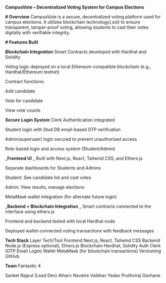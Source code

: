 **CampusVote – Decentralized Voting System for Campus Elections**

**# Overview**
CampusVote is a secure, decentralized voting platform used for campus elections. It utilizes blockchain technology(.sol) to ensure transparent, tamper-proof voting, allowing students to cast their votes digitally with verifiable integrity.


**# Features Built**

_**Blockchain Integration**_
Smart Contracts developed with Hardhat and Solidity

Voting logic deployed on a local Ethereum-compatible blockchain (e.g., Hardhat/Ethereum testnet)

Contract functions:

Add candidate

Vote for candidate

View vote counts


_**Secure Login System**_ 
Clerk Authentication integrated

Student login with Stud DB email-based OTP verification

Admin(superuser) login secured to prevent unauthorized access

Role-based login and access system (Student/Admin)


 _**Frontend UI**  _
Built with Next.js, React, Tailwind CSS, and Ethers.js

Separate dashboards for Students and Admins

Student: See candidate list and cast votes

Admin: View results, manage elections

MetaMask wallet integration (for alternate future login)

_**Backend + Blockchain Integration**  _
Smart contracts connected to the interface using ethers.js

Frontend and backend tested with local Hardhat node

Deployed wallet-connected voting transactions with feedback messages




**Tech Stack**
Layer	Tech/Tool
Frontend	Next.js, React, Tailwind CSS
Backend	Node.js (Express optional), Ethers.js
Blockchain	Hardhat, Solidity
Auth	Clerk (OTP Email Login)
Wallet	MetaMask (for blockchain transactions)
Versioning	GitHub




**Team**
Fantastic 4

Sanket Rajput (Lead Dev)
Atharv Navatre
Vaibhav Yadav
Pruthviraj Gavhane



